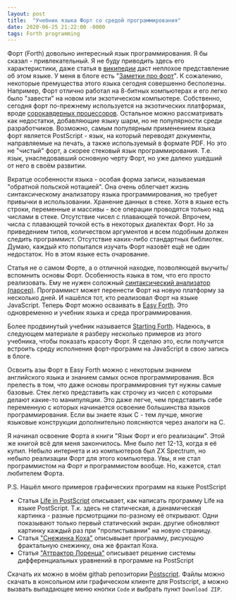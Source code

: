 ```yaml
---
layout: post
title:  "Учебник языка Форт со средой программирования"
date: 2020-06-25 21:22:00 -0000
tags: Forth programming
---
```


Форт (Forth) довольно интересный язык программирования. Я бы сказал - привлекательный. Я не буду приводить здесь его характеристики, даже статья в [википедии](https://ru.wikipedia.org/wiki/%D0%A4%D0%BE%D1%80%D1%82_\(%D1%8F%D0%B7%D1%8B%D0%BA_%D0%BF%D1%80%D0%BE%D0%B3%D1%80%D0%B0%D0%BC%D0%BC%D0%B8%D1%80%D0%BE%D0%B2%D0%B0%D0%BD%D0%B8%D1%8F\)) даст неплохое представление об этом языке. У меня в блоге есть "[Заметки про форт](/blog/2015/forth-programming)". К сожалению, некоторые премущества этого языка сегодня совершенно бесполезны. Например, Форт отлично работал на 8-битных компьютерах и его легко было "завести" на новом или экзотическом компьютере. Собственно, сегодня форт по-прежнему используется на экзотических платформах, вроде [сорокаядерных процессоров](https://www.embedded.com/news-40-core-processor-with-forth-based-ide-tools-unveiled/). Остальное можно рассматривать как недостатки, добавляющие языку шарм, но не популярности среди разработчиков. Возможно, самым популярным применением языка форт является PostScript - язык, на который переводят документы, направляемые на печать, а также используемый в формате PDF. Но это не "чистый" форт, а скорее стековый язык программирования. Т.е. язык, унаследовавший основную черту Форт, но уже далеко ушедший от него в своём развитии.

Вкратце особенности языка - особая форма записи, называемая "обратной польской нотацией". Она очень облегчает жизнь синтаксическому анализатору языка программирования, но требует привычки в использовании. Хранение данных в стеке. Хотя в языке есть строки, переменные и массивы - все операции проводятся только над числами в стеке. Отсутствие чисел с плавающей точкой. Впрочем, числа с плавающей точкой есть в некоторых диалектах Форт. Но за приведением типов, количеством аргументов и всем подобным должен следить программист. Отсутствие каких-либо стандартных библиотек. Думаю, каждый кто попытался изучать Форт назовёт ещё не один недостаток. Но в этом языке есть очарование.

Статья не о самом Форте, а о отличной находке, позволяющей выучить/вспомнить основы Форт. Особенность языка в том, что его просто реализовать. Ему не нужен соложный [синтаксический анализатор (парсер)](https://ru.wikipedia.org/wiki/%D0%A1%D0%B8%D0%BD%D1%82%D0%B0%D0%BA%D1%81%D0%B8%D1%87%D0%B5%D1%81%D0%BA%D0%B8%D0%B9_%D0%B0%D0%BD%D0%B0%D0%BB%D0%B8%D0%B7%D0%B0%D1%82%D0%BE%D1%80). Программист может перенести Форт на новую платформу за несколько дней. И нашёлся тот, кто реализовал Форт на языке JavaScript. Теперь Форт можно осваивать в [Easy Forth](https://skilldrick.github.io/easyforth/). Это одновременно и учебник языка и среда программирования. 

Более продвинутый учебник называется [Starting Forth](https://www.forth.com/starting-forth/0-starting-forth/). Надеюсь, в следующем материале я разберу несколько примеров из этого учебника, чтобы показать красоту Форт. Я сделаю это, если получится встроить среду исполнения форт-программ на JavaScript в свою запись в блоге.

Освоить азы Форт в Easy Forth можно с некоторым знанием английского языка и знанием самых основ программирования. Вся прелесть в том, что даже основы программировния тут нужны самые базовые. Стек легко представить как строчку из чисел с которыми делают какие-то манипуляции. Это даже легче, чем представить себе переменную с которых начинается освоение большинства языков программирования. Если вы знаете язык С - тем лучше, многие языковые конструкции дополнительно поясняются через аналоги на С.

Я начинал освоение Форта я книги "Язык Форт и его реализации". Этой же книгой всё для меня закончилось. Мне было лет 12-13, когда я её купил. Небыло интернета и из компьютеров был ZX Spectrum, но небыло реализации Форт для этого компьютера. Увы, я не стал программистом на Форт и программистом вообще. Но, кажется, стал любителем Форта.

P.S. Нашёл много примеров графических программ на языке PostScript

- Статья [Life in PostScript](https://www.tjhsst.edu/~edanaher/pslife/) описывает, как написать программу Life на языке PostScript. Т.к. здесь не статическая, а динамическая картинка - разные прсмотрщики по-разному её открывают. Одни показывают только первый статический экран. другие обновляют картинку каждый раз при "пролистывании" на новую страницу.
- Статья ["Снежинка Коха"](http://jonsson.eu/programs/postscript/koch/) описывыает программу, рисующую фрактальную снежинку, она же фрактал Коха.
- Статья ["Аттрактор Лоренца"](http://jonsson.eu/programs/postscript/odesolv/) описывает решение системы дифференциальных уравнений в программе на PostScript

Скачать их можно в моём githab репозитории [Postscript](https://github.com/kiselevmv/Postscript). Файлы можно скачать в консольном или графическом клиенте для Postscript, а можно вызвать выпадающее меню кнопки `Code` и выбрать пункт `Download ZIP`.